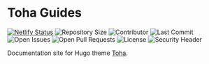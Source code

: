 # Toha Guides

[![Netlify Status](https://api.netlify.com/api/v1/badges/3dac568a-bcdd-4b98-8a47-15ccf6dd8bd4/deploy-status)](https://app.netlify.com/sites/toha/deploys) ![Repository Size](https://img.shields.io/github/repo-size/hugo-toha/guides) ![Contributor](https://img.shields.io/github/contributors/hugo-toha/guides) ![Last Commit](https://img.shields.io/github/last-commit/hugo-toha/guides) ![Open Issues](https://img.shields.io/github/issues/hugo-toha/guides?color=important) ![Open Pull Requests](https://img.shields.io/github/issues-pr/hugo-toha/guides?color=yellowgreen) ![License](https://img.shields.io/github/license/hugo-toha/guides) ![Security Header](https://img.shields.io/security-headers?url=https%3A%2F%2Ftoha-guides.netlify.app)

Documentation site for Hugo theme [Toha](https://github.com/hugo-toha/toha).
